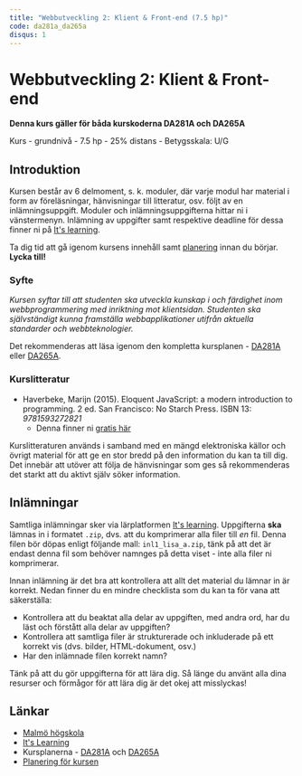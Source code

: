 ```yaml
---
title: "Webbutveckling 2: Klient & Front-end (7.5 hp)"
code: da281a_da265a
disqus: 1
---
```


# Webbutveckling 2: Klient & Front-end

**Denna kurs gäller för båda kurskoderna DA281A och DA265A**

Kurs - grundnivå - 7.5 hp - 25% distans - Betygsskala: U/G

## Introduktion

Kursen består av 6 delmoment, s. k. moduler, där varje modul har material i form av föreläsningar, hänvisningar till litteratur, osv. följt av en inlämningsuppgift. Moduler och inlämningsuppgifterna hittar ni i vänstermenyn. Inlämning av uppgifter samt respektive deadline för dessa finner ni på [It's learning](https://mah.itslearning.com/Index.aspx).

Ta dig tid att gå igenom kursens innehåll samt [planering](/courses/da281a_da265a/plan.html) innan du börjar. **Lycka till!**

### Syfte

*Kursen syftar till att studenten ska utveckla kunskap i och färdighet inom webbprogrammering med inriktning mot klientsidan. Studenten ska självständigt kunna framställa webbapplikationer utifrån aktuella standarder och webbteknologier.*

Det rekommenderas att läsa igenom den kompletta kursplanen - [DA281A](https://edu.mah.se/sv/Course/DA281A#Syllabus) eller [DA265A](https://edu.mah.se/sv/Course/DA265A#Syllabus).

### Kurslitteratur

* Haverbeke, Marijn (2015). Eloquent JavaScript: a modern introduction to programming. 2 ed. San Francisco: No Starch Press. ISBN 13: *9781593272821*
    * Denna finner ni [gratis här](http://eloquentjavascript.net/)

Kurslitteraturen används i samband med en mängd elektroniska källor och övrigt material för att ge en stor bredd på den information du kan ta till dig. Det innebär att utöver att följa de hänvisningar som ges så rekommenderas det starkt att du aktivt själv söker information.

## Inlämningar

Samtliga inlämningar sker via lärplatformen [It's learning](https://mah.itslearning.com/Index.aspx). Uppgifterna **ska** lämnas in i formatet `.zip`, dvs. att du komprimerar alla filer till *en* fil. Denna filen bör döpas enligt följande mall: `inl1_lisa_a.zip`, tänk på att det är endast denna fil som behöver namnges på detta viset - inte alla filer ni komprimerar.

Innan inlämning är det bra att kontrollera att allt det material du lämnar in är korrekt. Nedan finner du en mindre checklista som du kan ta för vana att säkerställa:

* Kontrollera att du beaktat alla delar av uppgiften, med andra ord, har du läst och förstått alla delar av uppgiften?
* Kontrollera att samtliga filer är strukturerade och inkluderade på ett korrekt vis (dvs. bilder, HTML-dokument, osv.)
* Har den inlämnade filen korrekt namn?

Tänk på att du gör uppgifterna för att lära dig. Så länge du använt alla dina resurser och förmågor för att lära dig är det okej att misslyckas!

## Länkar

* [Malmö högskola](http://mah.se)
* [It's Learning](https://mah.itslearning.com/Index.aspx)
* Kursplanerna - [DA281A](https://edu.mah.se/sv/Course/DA281A#Syllabus) och [DA265A](https://edu.mah.se/sv/Course/DA265A#Syllabus)
* [Planering för kursen](/courses/da281a_da265a/plan.html)
